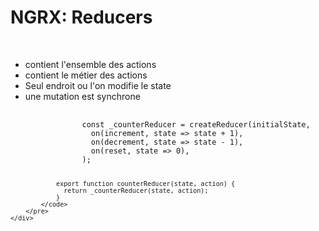 <!-- .slide: class="sfeir-basic-slide with-code" -->
# NGRX: Reducers
<br>
<div class="flex-row">
    <div class="half">
        <ul>
            <li>contient l'ensemble des actions</li>
            <li>contient le métier des actions</li>
            <li>Seul endroit ou l'on modifie le state</li>
            <li>une mutation est synchrone</li>
        </ul>
    </div>
    <div class="fill-rest">
        <pre class="big-code">
            <code data-trim>
                const _counterReducer = createReducer(initialState,
                  on(increment, state => state + 1),
                  on(decrement, state => state - 1),
                  on(reset, state => 0),
                );
 
                export function counterReducer(state, action) {
                  return _counterReducer(state, action);
                }
            </code>
        </pre>
    </div>
</div>
